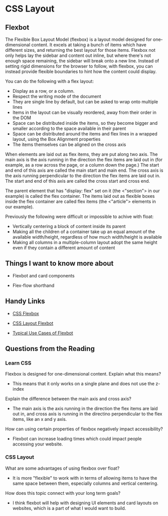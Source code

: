 # CSS Layout

## Flexbot

The Flexible Box Layout Model (flexbox) is a layout model designed for one-dimensional content. It excels at taking a bunch of items which have different sizes, and returning the best layout for those items. Flexbox not only helps lay the sidebar and content out inline, but where there's not enough space remaining, the sidebar will break onto a new line. Instead of setting rigid dimensions for the browser to follow, with flexbox, you can instead provide flexible boundaries to hint how the content could display.

You can do the following with a flex layout:

* Display as a row, or a column.
* Respect the writing mode of the document
* They are single line by default, but can be asked to wrap onto multiple lines
* Items in the layout can be visually reordered, away from their order in the DOM
* Space can be distributed inside the items, so they become bigger and smaller according to the space available in their parent
* Space can be distributed around the items and flex lines in a wrapped layout, using the Box Alignment properties
* The items themselves can be aligned on the cross axis

When elements are laid out as flex items, they are put along two axis. The main axis is the axis running in the direction the flex items are laid out in (for example, as a row across the page, or a column down the page.) The start and end of this axis are called the main start and main end.
The cross axis is the axis running perpendicular to the direction the flex items are laid out in. The start and end of this axis are called the cross start and cross end.  

The parent element that has "display: flex" set on it (the <"section"> in our example) is called the flex container.
The items laid out as flexible boxes inside the flex container are called flex items (the <"article"> elements in our example).

Previously the following were difficult or impossible to achive with float:

* Vertically centering a block of content inside its parent
* Making all the children of a container take up an equal amount of the available width/height, regardless of how much width/height is available
* Making all columns in a multiple-column layout adopt the same height even if they contain a different amount of content

## Things I want to know more about

* Flexbot and card components 

* Flex-flow shorthand

## Handy Links
* [CSS Flexbox](https://web.dev/learn/css/flexbox/)

* [CSS Layout Flexbot](https://developer.mozilla.org/en-US/docs/Learn/CSS/CSS_layout/Flexbox)

* [Typical Use Cases of Flexbot](https://developer.mozilla.org/en-US/docs/Web/CSS/CSS_Flexible_Box_Layout/Typical_Use_Cases_of_Flexbox)

## Questions from the Reading

### Learn CSS

Flexbox is designed for one-dimensional content. Explain what this means?

* This means that it only works on a single plane and does not use the z-index 

Explain the difference between the main axis and cross axis?

* The main axis is the axis running in the direction the flex items are laid out in, and cross axis is running in the directino perpendicular to the flex items, like an x and y axis. 

How can using certain properties of flexbox negatively impact accessibility?

*  Flexbot can increase loading times which could impact people accessing your website.

### CSS Layout

What are some advantages of using flexbox over float?

* It is more "flexible" to work with in terms of allowing items to have the same space between them, especially columns and vertical centering.

How does this topic connect with your long term goals?

* I think flexbot will help with designing UI elements and card layouts on websites, which is a part of what I would want to build. 